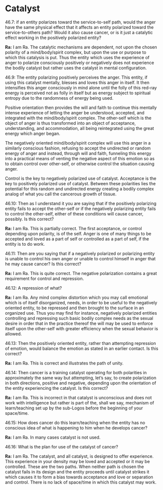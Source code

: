 # Catalyst

46.7: if an entity polarizes toward the service-to-self path, would the anger have the same physical effect that it affects an entity polarized toward the service-to-others path? Would it also cause cancer, or is it just a catalytic effect working in the positively polarized entity?

**Ra:** I am Ra. The catalytic mechanisms are dependent, not upon the chosen polarity of a mind/body/spirit complex, but upon the use or purpose to which this catalysis is put. Thus the entity which uses the experience of anger to polarize consciously positively or negatively does not experience the bodily catalyst but rather uses the catalyst in mental configuration.

46.9: The entity polarizing positively perceives the anger. This entity, if using this catalyst mentally, blesses and loves this anger in itself. It then intensifies this anger consciously in mind alone until the folly of this red-ray energy is perceived not as folly in itself but as energy subject to spiritual entropy due to the randomness of energy being used.  
  
Positive orientation then provides the will and faith to continue this mentally intense experience of letting the anger be understood, accepted, and integrated with the mind/body/spirit complex. The other-self which is the object of anger is thus transformed into an object of acceptance, understanding, and accommodation, all being reintegrated using the great energy which anger began.  
  
The negatively oriented mind/body/spirit complex will use this anger in a similarly conscious fashion, refusing to accept the undirected or random energy of anger and instead, through will and faith, funneling this energy into a practical means of venting the negative aspect of this emotion so as to obtain control over other-self, or otherwise control the situation causing anger.  
  
Control is the key to negatively polarized use of catalyst. Acceptance is the key to positively polarized use of catalyst. Between these polarities lies the potential for this random and undirected energy creating a bodily complex analog of what you call the cancerous growth of tissue.

46.10: Then as I understand it you are saying that if the positively polarizing entity fails to accept the other-self or if the negatively polarizing entity fails to control the other-self, either of these conditions will cause cancer, possibly. Is this correct?

**Ra:** I am Ra. This is partially correct. The first acceptance, or control depending upon polarity, is of the self. Anger is one of many things to be accepted and loved as a part of self or controlled as a part of self, if the entity is to do work.

46.11: Then are you saying that if a negatively polarized or polarizing entity is unable to control his own anger or unable to control himself in anger that he may cause cancer? Is this correct?

**Ra:** I am Ra. This is quite correct. The negative polarization contains a great requirement for control and repression.

46.12: A repression of what?

**Ra:** I am Ra. Any mind complex distortion which you may call emotional which is of itself disorganized, needs, in order to be useful to the negatively oriented entity, to be repressed and then brought to the surface in an organized use. Thus you may find for instance, negatively polarized entities controlling and repressing such basic bodily complex needs as the sexual desire in order that in the practice thereof the will may be used to enforce itself upon the other-self with greater efficiency when the sexual behavior is allowed.

46.13: Then the positively oriented entity, rather than attempting repression of emotion, would balance the emotion as stated in an earlier contact. Is this correct?

**Ra:** I am Ra. This is correct and illustrates the path of unity.

46.14: Then cancer is a training catalyst operating for both polarities in approximately the same way but attempting, let’s say, to create polarization in both directions, positive and negative, depending upon the orientation of the entity experiencing the catalyst. Is this correct?

**Ra:** I am Ra. This is incorrect in that catalyst is unconscious and does not work with intelligence but rather is part of the, shall we say, mechanism of learn/teaching set up by the sub-Logos before the beginning of your space/time.

46.15: How does cancer do this learn/teaching when the entity has no conscious idea of what is happening to him when he develops cancer?

**Ra:** I am Ra. In many cases catalyst is not used.

46.16: What is the plan for use of the catalyst of cancer?

**Ra:** I am Ra. The catalyst, and all catalyst, is designed to offer experience. This experience in your density may be loved and accepted or it may be controlled. These are the two paths. When neither path is chosen the catalyst fails in its design and the entity proceeds until catalyst strikes it which causes it to form a bias towards acceptance and love or separation and control. There is no lack of space/time in which this catalyst may work.